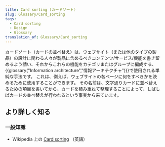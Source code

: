 ```yaml
---
title: Card sorting (カードソート)
slug: Glossary/Card_sorting
tags:
  - Card sorting
  - Design
  - Glossary
translation_of: Glossary/Card_sorting
---
```

<p>カードソート（カードの並べ替え）は、ウェブサイト（または他のタイプの製品）の設計に関わる人々が製品に含めるべきコンテンツ/サービス/機能を書き留めるよう請い、それからこれらの機能をカテゴリまたはグループに編成する、{{glossary("Information architecture","情報アーキテクチャ")}}で使用される単純な手法です。 これは、例えば、ウェブサイトの各ページに何をすべきかを決めるために使用することができます。 その名前は、文字通りカードに並べ替えるための項目を書いてから、カードを積み重ねて整理することによって、しばしばカードの並べ替えが行われるという事実から来ています。</p>

<h2 id="Learn_more" name="Learn_more">より詳しく知る</h2>

<h3 id="General_knowledge" name="General_knowledge">一般知識</h3>

<ul>
 <li>Wikipedia 上の <a href="https://en.wikipedia.org/wiki/Card_sorting">Card sorting</a> （英語）</li>
</ul>
